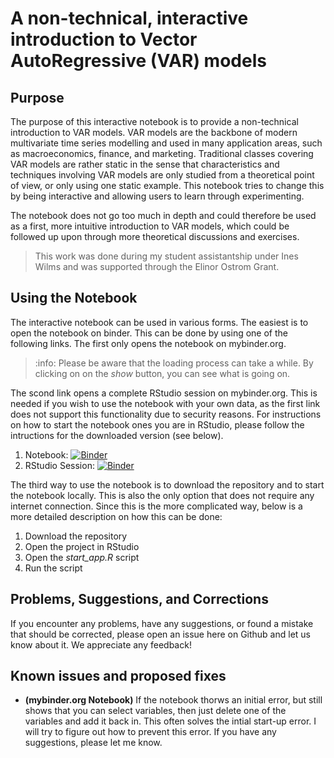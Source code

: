 # A non-technical, interactive introduction to Vector AutoRegressive (VAR) models

## Purpose

The purpose of this interactive notebook is to provide a non-technical introduction to VAR models. VAR models are the backbone of modern multivariate time series modelling and used in many application areas, such as macroeconomics, finance, and marketing. Traditional classes covering VAR models are rather static in the sense that characteristics and techniques involving VAR models are only studied from a theoretical point of view, or only using one static example. This notebook tries to change this by being interactive and allowing users to learn through experimenting. 

The notebook does not go too much in depth and could therefore be used as a first, more intuitive introduction to VAR models, which could be followed up upon through more theoretical discussions and exercises. 

> This work was done during my student assistantship under Ines Wilms and was supported through the Elinor Ostrom Grant.

## Using the Notebook

The interactive notebook can be used in various forms. The easiest is to open the notebook on binder. This can be done by using one of the following links. The first only opens the notebook on mybinder.org. 

> :info: Please be aware that the loading process can take a while. By clicking on on the *show* button, you can see what is going on.

The scond link opens a complete RStudio session on mybinder.org. This is needed if you wish to use the notebook with your own data, as the first link does not support this functionality due to security reasons. For instructions on how to start the notebook ones you are in RStudio, please follow the intructions for the downloaded version (see below).

1. Notebook: [![Binder](https://mybinder.org/badge_logo.svg)](https://mybinder.org/v2/gh/enweg/SnT_VARS/main?urlpath=shiny/App/)
2. RStudio Session: [![Binder](https://mybinder.org/badge_logo.svg)](https://mybinder.org/v2/gh/enweg/SnT_VARS/main?urlpath=rstudio)

The third way to use the notebook is to download the repository and to start the notebook locally. This is also the only option that does not require any internet connection. Since this is the more complicated way, below is a more detailed description on how this can be done:

1. Download the repository
2. Open the project in RStudio
3. Open the *start_app.R* script
4. Run the script

## Problems, Suggestions, and Corrections

If you encounter any problems, have any suggestions, or found a mistake that should be corrected, please open an issue here on Github and let us know about it. We appreciate any feedback!

## Known issues and proposed fixes

* **(mybinder.org Notebook)** If the notebook thorws an initial error, but still shows that you can select variables, then just delete one of the variables and add it back in. This often solves the intial start-up error. I will try to figure out how to prevent this error. If you have any suggestions, please let me know.

